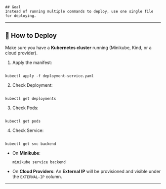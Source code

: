 ```
## Goal
Instead of running multiple commands to deploy, use one single file for deploying.

```

---

## 🔧 How to Deploy

Make sure you have a **Kubernetes cluster** running (Minikube, Kind, or a cloud provider).

1. Apply the manifest:
```

kubectl apply -f deployment-service.yaml

```

2. Check Deployment:
```

kubectl get deployments

```

3. Check Pods:
```

kubectl get pods

```

4. Check Service:
```

kubectl get svc backend

```

- On **Minikube**:
  ```
  minikube service backend
  ```
- On **Cloud Providers**: An **External IP** will be provisioned and visible under the `EXTERNAL-IP` column.

---
